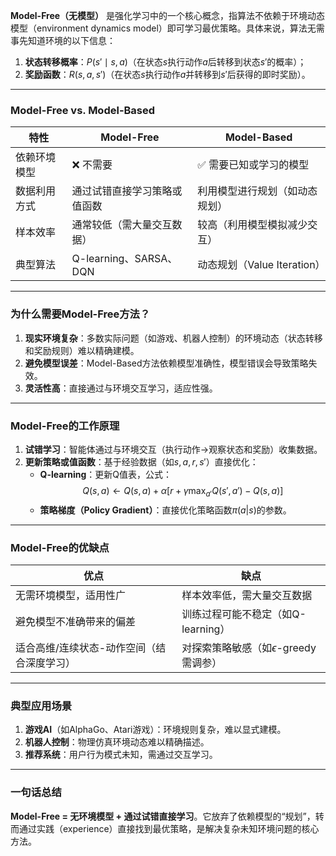 **Model-Free（无模型）** 是强化学习中的一个核心概念，指算法不依赖于环境动态模型（environment dynamics model）即可学习最优策略。具体来说，算法无需事先知道环境的以下信息：
1. **状态转移概率**：$P(s' \mid s, a)$（在状态$s$执行动作$a$后转移到状态$s'$的概率）；
2. **奖励函数**：$R(s, a, s')$（在状态$s$执行动作$a$并转移到$s'$后获得的即时奖励）。

---

### **Model-Free vs. Model-Based**
| **特性**         | **Model-Free**               | **Model-Based**               |
|------------------|------------------------------|--------------------------------|
| 依赖环境模型      | ❌ 不需要                    | ✅ 需要已知或学习的模型        |
| 数据利用方式      | 通过试错直接学习策略或值函数 | 利用模型进行规划（如动态规划） |
| 样本效率          | 通常较低（需大量交互数据）   | 较高（利用模型模拟减少交互）   |
| 典型算法          | Q-learning、SARSA、DQN       | 动态规划（Value Iteration）    |

---

### **为什么需要Model-Free方法？**
1. **现实环境复杂**：多数实际问题（如游戏、机器人控制）的环境动态（状态转移和奖励规则）难以精确建模。
2. **避免模型误差**：Model-Based方法依赖模型准确性，模型错误会导致策略失效。
3. **灵活性高**：直接通过与环境交互学习，适应性强。

---

### **Model-Free的工作原理**
1. **试错学习**：智能体通过与环境交互（执行动作→观察状态和奖励）收集数据。
2. **更新策略或值函数**：基于经验数据（如$s, a, r, s'$）直接优化：
   - **Q-learning**：更新Q值表，公式：  
     $$ Q(s,a) \leftarrow Q(s,a) + \alpha \left[ r + \gamma \max_{a'} Q(s',a') - Q(s,a) \right] $$
   - **策略梯度（Policy Gradient）**：直接优化策略函数$\pi(a|s)$的参数。

---

### **Model-Free的优缺点**
| **优点**                          | **缺点**                          |
|-----------------------------------|-----------------------------------|
| 无需环境模型，适用性广            | 样本效率低，需大量交互数据        |
| 避免模型不准确带来的偏差          | 训练过程可能不稳定（如Q-learning）|
| 适合高维/连续状态-动作空间（结合深度学习） | 对探索策略敏感（如$\epsilon$-greedy需调参） |

---

### **典型应用场景**
1. **游戏AI**（如AlphaGo、Atari游戏）：环境规则复杂，难以显式建模。
2. **机器人控制**：物理仿真环境动态难以精确描述。
3. **推荐系统**：用户行为模式未知，需通过交互学习。

---

### **一句话总结**
**Model-Free = 无环境模型 + 通过试错直接学习**。它放弃了依赖模型的“规划”，转而通过实践（experience）直接找到最优策略，是解决复杂未知环境问题的核心方法。